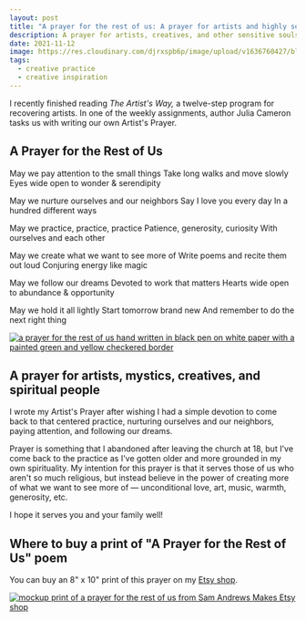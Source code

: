 ```yaml
---
layout: post
title: "A prayer for the rest of us: A prayer for artists and highly sensitive people"
description: A prayer for artists, creatives, and other sensitive souls, inspired by The Artist's Way
date: 2021-11-12
image: https://res.cloudinary.com/djrxspb6p/image/upload/v1636760427/blog/prayer_for_the_rest_of_us/mockup_a_prayer_for_the_rest_of_us_cnpn1m.jpg
tags:
  - creative practice
  - creative inspiration
---
```


I recently finished reading *The Artist's Way,* a twelve-step program for recovering artists. In one of the weekly assignments, author Julia Cameron tasks us with writing our own Artist's Prayer.

## A Prayer for the Rest of Us

May we pay attention to the small things
Take long walks and move slowly
Eyes wide open to wonder & serendipity

May we nurture ourselves and our neighbors
Say I love you every day
In a hundred different ways

May we practice, practice, practice
Patience, generosity, curiosity
With ourselves and each other

May we create what we want to see more of
Write poems and recite them out loud
Conjuring energy like magic

May we follow our dreams
Devoted to work that matters
Hearts wide open to abundance & opportunity

May we hold it all lightly
Start tomorrow brand new
And remember to do the next right thing

[![a prayer for the rest of us hand written in black pen on white paper with a painted green and yellow checkered border](https://res.cloudinary.com/djrxspb6p/image/upload/v1636760345/blog/prayer_for_the_rest_of_us/a_prayer_for_the_rest_of_us-min_psy7pe.jpg)](https://www.etsy.com/listing/1114388049/a-prayer-for-the-rest-of-us-print)

## A prayer for artists, mystics, creatives, and spiritual people

I wrote my Artist's Prayer after wishing I had a simple devotion to come back to that centered practice, nurturing ourselves and our neighbors, paying attention, and following our dreams.

Prayer is something that I abandoned after leaving the church at 18, but I've come back to the practice as I've gotten older and more grounded in my own spirituality. My intention for this prayer is that it serves those of us who aren't so much religious, but instead believe in the power of creating more of what we want to see more of — unconditional love, art, music, warmth, generosity, etc.

I hope it serves you and your family well!

## Where to buy a print of "A Prayer for the Rest of Us" poem

You can buy an 8" x 10" print of this prayer on my [Etsy shop](https://www.etsy.com/listing/1114388049/a-prayer-for-the-rest-of-us-print).

[![mockup print of a prayer for the rest of us from Sam Andrews Makes Etsy shop](https://res.cloudinary.com/djrxspb6p/image/upload/v1636760427/blog/prayer_for_the_rest_of_us/mockup_a_prayer_for_the_rest_of_us_cnpn1m.jpg)](https://www.etsy.com/listing/1114388049/a-prayer-for-the-rest-of-us-print)
